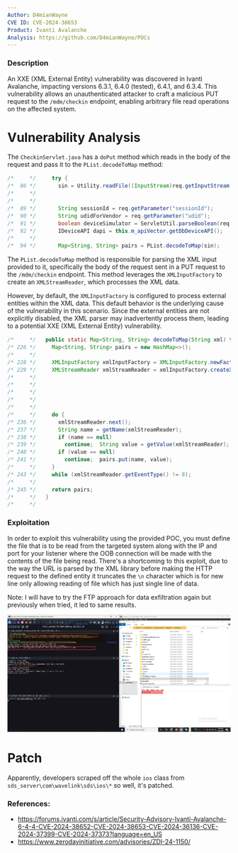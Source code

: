 ```yaml
---
Author: D4mianWayne
CVE ID: CVE-2024-38653
Product: Ivanti Avalanche
Analysis: https://github.com/D4mianWayne/POCs
---
```



### Description

An XXE (XML External Entity) vulnerability was discovered in Ivanti Avalanche, impacting versions 6.3.1, 6.4.0 (tested), 6.4.1, and 6.3.4. This vulnerability allows an unauthenticated attacker to craft a malicious PUT request to the `/mdm/checkin` endpoint, enabling arbitrary file read operations on the affected system.

# Vulnerability Analysis

The `CheckinServlet.java`  has a `doPut` method which reads in the body of the request and pass it to the `PList.decodeToMap` method:

```java
/*     */     try {
/*  86 */       sin = Utility.readFile((InputStream)req.getInputStream());
/*     */ 
/*     */       
/*  89 */       String sessionId = req.getParameter("sessionId");
/*  90 */       String udidForVendor = req.getParameter("udid");
/*  91 */       boolean deviceSimulator = ServletUtil.parseBoolean(req.getParameter("deviceSimulator"));
/*  92 */       IDeviceAPI dapi = this.m_apiVector.getDbDeviceAPI();
/*     */       
/*  94 */       Map<String, String> pairs = PList.decodeToMap(sin);
```

The `PList.decodeToMap` method is responsible for parsing the XML input provided to it, specifically the body of the request sent in a PUT request to the `/mdm/checkin` endpoint. This method leverages the `XMLInputFactory` to create an `XMLStreamReader`, which processes the XML data.

However, by default, the `XMLInputFactory` is configured to process external entities within the XML data. This default behavior is the underlying cause of the vulnerability in this scenario. Since the external entities are not explicitly disabled, the XML parser may inadvertently process them, leading to a potential XXE (XML External Entity) vulnerability.

```java
/*     */   public static Map<String, String> decodeToMap(String xml) throws XMLStreamException {
/* 226 */     Map<String, String> pairs = new HashMap<>();
/*     */     
/* 228 */     XMLInputFactory xmlInputFactory = XMLInputFactory.newFactory();
/* 229 */     XMLStreamReader xmlStreamReader = xmlInputFactory.createXMLStreamReader(new StringReader(xml));
/*     */ 
/*     */ 
/*     */ 
/*     */ 
/*     */     
/*     */     do {
/* 236 */       xmlStreamReader.next();
/* 237 */       String name = getName(xmlStreamReader);
/* 238 */       if (name == null)
/* 239 */         continue;  String value = getValue(xmlStreamReader);
/* 240 */       if (value == null)
/* 241 */         continue;  pairs.put(name, value);
/*     */     }
/* 243 */     while (xmlStreamReader.getEventType() != 8);
/*     */     
/* 245 */     return pairs;
/*     */   }
/*     */   
```

### Exploitation

In order to exploit this vulnerability using the provided POC, you must define the file that is to be read from the targeted system along with the IP and port for your listener where the OOB connection will be made with the contents of the file being read. There's a shortcoming to this exploit, due to the way the URL is parsed by the XML library before making the HTTP request to the defined entity it truncates the `\n` character which is for new line only allowing reading of file which has just single line of data. 

Note: I will have to try the FTP approach for data exfiltration again but previously when tried, it led to same results.

![Proof of Concept Showcas](./poc-showcase.png)

# Patch

Apparently, developers scraped off the whole `ios` class from `sds_server\com\wavelink\sds\ios\*` so well, it's patched.

### References:

* https://forums.ivanti.com/s/article/Security-Advisory-Ivanti-Avalanche-6-4-4-CVE-2024-38652-CVE-2024-38653-CVE-2024-36136-CVE-2024-37399-CVE-2024-37373?language=en_US
* https://www.zerodayinitiative.com/advisories/ZDI-24-1150/